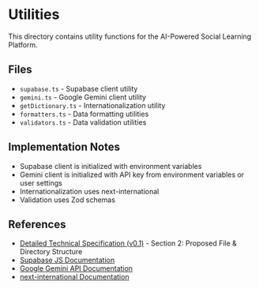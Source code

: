 # Utilities

This directory contains utility functions for the AI-Powered Social Learning Platform.

## Files

- `supabase.ts` - Supabase client utility
- `gemini.ts` - Google Gemini client utility
- `getDictionary.ts` - Internationalization utility
- `formatters.ts` - Data formatting utilities
- `validators.ts` - Data validation utilities

## Implementation Notes

- Supabase client is initialized with environment variables
- Gemini client is initialized with API key from environment variables or user settings
- Internationalization uses next-international
- Validation uses Zod schemas

## References

- [Detailed Technical Specification (v0.1)](../../Detailed%20Technical%20Specification%20(v0.1).md) - Section 2: Proposed File & Directory Structure
- [Supabase JS Documentation](https://supabase.com/docs/reference/javascript/)
- [Google Gemini API Documentation](https://googleapis.github.io/js-genai/main/index.html)
- [next-international Documentation](https://github.com/QuiiBz/next-international)
